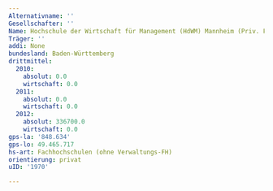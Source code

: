 ```yaml
---
Alternativname: ''
Gesellschafter: ''
Name: Hochschule der Wirtschaft für Management (HdWM) Mannheim (Priv. FH)
Träger: ''
addi: None
bundesland: Baden-Württemberg
drittmittel:
  2010:
    absolut: 0.0
    wirtschaft: 0.0
  2011:
    absolut: 0.0
    wirtschaft: 0.0
  2012:
    absolut: 336700.0
    wirtschaft: 0.0
gps-la: '848.634'
gps-lo: 49.465.717
hs-art: Fachhochschulen (ohne Verwaltungs-FH)
orientierung: privat
uID: '1970'

---
```


